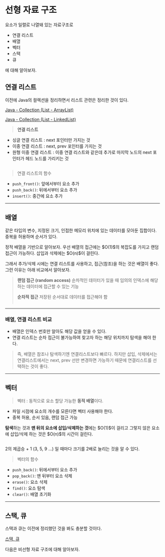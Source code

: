 <h1 id="선형-자료-구조">선형 자료 구조</h1>
<p>요소가 일렬로 나열돼 있는 자료구조로</p>
<ul>
<li>연결 리스트</li>
<li>배열</li>
<li>벡터</li>
<li>스택</li>
<li>큐</li>
</ul>
<p>에 대해 알아보자.</p>
<h2 id="연결-리스트">연결 리스트</h2>
<p>이전에 Java의 컬렉션을 정리하면서 리스트 관련은 정리한 것이 있다.</p>
<p><a href="https://velog.io/@jojehuni_9759/Java-Collection-%EC%BB%AC%EB%A0%89%EC%85%98">Java - Collection (List - ArrayList)</a></p>
<p><a href="https://velog.io/@jojehuni_9759/Java-Collection-List-LinkedList">Java - Collection (List - LinkedList)</a></p>
<blockquote>
<p><strong>연결 리스트</strong></p>
</blockquote>
<ul>
<li>싱글 연결 리스트 : next 포인터만 가지는 것</li>
<li>이중 연결 리스트 : next, prev 포인터를 가지는 것</li>
<li>원형 이중 연결 리스트 : 이중 연결 리스트와 같은데 추가로 마지막 노드의 next 포인터가 헤드 노드를 가리키는 것</li>
</ul>
<p><img alt="" src="https://velog.velcdn.com/images/jojehuni_9759/post/8fb69e7c-39df-4c5d-9c39-f91652f26851/image.png" /></p>
<blockquote>
<p>연결 리스트의 함수</p>
</blockquote>
<ul>
<li><code>push_front()</code>: 앞에서부터 요소 추가</li>
<li><code>push_back()</code>: 뒤에서부터 요소 추가</li>
<li><code>insert()</code>: 중간에 요소 추가</li>
</ul>
<hr />
<h2 id="배열">배열</h2>
<p>같은 타입의 변수, 지정된 크기, 인접한 메모리 위치에 있는 데이터를 모아둔 집합이다.
중복을 허용하며 순서가 있다.</p>
<p>정적 배열을 기반으로 알아보자.
우선 배열의 접근에는 $O(1)$의 복잡도를 가지고 랜덤 접근이 가능하다.
삽입과 삭제에는 $O(n)$이 걸린다.</p>
<p>그래서 추가/삭제 시에는 연결 리스트를 사용하고, 접근(참조)을 하는 것은 배열이 좋다.
그런 이유는 아래 비교에서 알아보자.</p>
<blockquote>
<p><strong>랜덤 접근 (random access)</strong>
순차적인 데이터가 있을 때 임의의 인덱스에 해당하는 데이터에 접근할 수 있는 기능</p>
<p><strong>순차적 접근</strong>
저장된 순서대로 데이터를 접근해야 함</p>
<p><img alt="" src="https://velog.velcdn.com/images/jojehuni_9759/post/f03d92ab-f028-49f4-abf6-0fcf4036b5da/image.png" /></p>
</blockquote>
<hr />
<h3 id="배열-연결-리스트-비교">배열, 연결 리스트 비교</h3>
<ul>
<li>배열은 인덱스 번호만 알아도 해당 값을 얻을 수 있다.</li>
<li>연결 리스트는 순차 접근이 불가능하여 찾고자 하는 해당 위치까지 탐색을 해야 한다.</li>
</ul>
<blockquote>
<p>즉, 배열은 참조나 탐색하기엔 연결리스트보다 빠르다.
하지만 삽입, 삭제에서는 연결리스트에서는 next, prev 선만 변경하면 가능하기 때문에 연결리스트를 선택하는 것이 좋다.</p>
</blockquote>
<hr />
<h2 id="벡터">벡터</h2>
<blockquote>
<p>벡터 : 동적으로 요소 할당 가능한 <strong>동적 배열</strong>이다.</p>
</blockquote>
<ul>
<li>파일 시점에 요소의 개수를 모른다면 벡터 사용해야 한다.</li>
<li>중복 허용, 순서 있음, 랜덤 접근 가능</li>
</ul>
<p><strong>탐색</strong>하는 것과 <strong>맨 뒤의 요소에 삽입/삭제하는 것</strong>에는 $O(1)$이 걸리고
그렇지 않은 요소에 삽입/삭제 하는 것은 $O(n)$의 시간이 걸린다.</p>
<p><img alt="" src="https://velog.velcdn.com/images/jojehuni_9759/post/565f5de3-c4f9-47ac-b8a2-c244964f2d1c/image.png" /></p>
<p>2의 제곱승 + 1 (3, 5, 9 ...) 일 때마다 크기를 2배로 늘리는 것을 알 수 있다.</p>
<blockquote>
<p>벡터의 함수</p>
</blockquote>
<ul>
<li><code>push_back()</code>: 뒤에서부터 요소 추가</li>
<li><code>pop_back()</code>: 맨 뒤부터 요소 삭제</li>
<li><code>erase()</code>: 요소 삭제</li>
<li><code>find()</code>: 요소 탐색</li>
<li><code>clear()</code>: 배열 초기화</li>
</ul>
<hr />
<h2 id="스택-큐">스택, 큐</h2>
<p>스택과 큐는 이전에 정리했던 것을 봐도 충분할 것이다.</p>
<p><a href="https://velog.io/@jojehuni_9759/Java-%EC%8A%A4%ED%83%9D-%ED%81%90-Stack-Queue">스택, 큐</a></p>
<p>다음은 비선형 자료 구조에 대해 알아보자.</p>